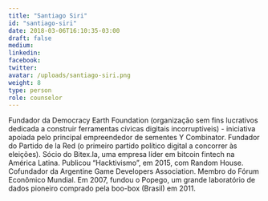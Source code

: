 ```yaml
---
title: "Santiago Siri"
id: "santiago-siri"
date: 2018-03-06T16:10:35-03:00
draft: false
medium:
linkedin:
facebook:
twitter:
avatar: /uploads/santiago-siri.png
weight: 8
type: person
role: counselor
---
```


Fundador da Democracy Earth Foundation (organização sem fins lucrativos dedicada a construir ferramentas cívicas digitais incorruptíveis) - iniciativa apoiada pelo principal empreendedor de sementes Y Combinator. Fundador do Partido de la Red (o primeiro partido político digital a concorrer às eleições). Sócio do Bitex.la, uma empresa líder em bitcoin fintech na América Latina. Publicou “Hacktivismo”, em 2015, com Random House. Cofundador da Argentine Game Developers Association. Membro do Fórum Econômico Mundial. Em 2007, fundou o Popego, um grande laboratório de dados pioneiro comprado pela boo-box (Brasil) em 2011.
